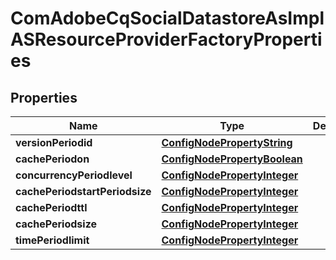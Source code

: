 
# ComAdobeCqSocialDatastoreAsImplASResourceProviderFactoryProperties

## Properties
Name | Type | Description | Notes
------------ | ------------- | ------------- | -------------
**versionPeriodid** | [**ConfigNodePropertyString**](ConfigNodePropertyString.md) |  |  [optional]
**cachePeriodon** | [**ConfigNodePropertyBoolean**](ConfigNodePropertyBoolean.md) |  |  [optional]
**concurrencyPeriodlevel** | [**ConfigNodePropertyInteger**](ConfigNodePropertyInteger.md) |  |  [optional]
**cachePeriodstartPeriodsize** | [**ConfigNodePropertyInteger**](ConfigNodePropertyInteger.md) |  |  [optional]
**cachePeriodttl** | [**ConfigNodePropertyInteger**](ConfigNodePropertyInteger.md) |  |  [optional]
**cachePeriodsize** | [**ConfigNodePropertyInteger**](ConfigNodePropertyInteger.md) |  |  [optional]
**timePeriodlimit** | [**ConfigNodePropertyInteger**](ConfigNodePropertyInteger.md) |  |  [optional]




